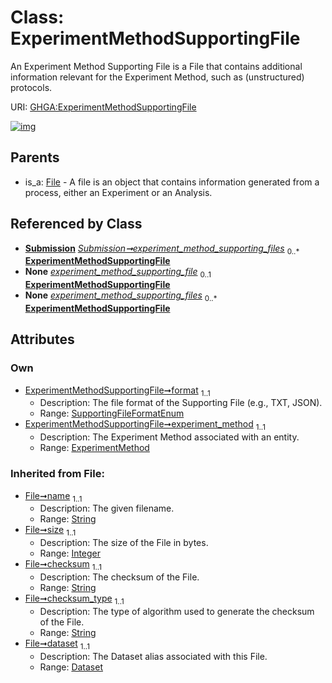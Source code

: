 
# Class: ExperimentMethodSupportingFile


An Experiment Method Supporting File is a File that contains additional information relevant for the Experiment Method, such as (unstructured) protocols.

URI: [GHGA:ExperimentMethodSupportingFile](https://w3id.org/GHGA/ExperimentMethodSupportingFile)


[![img](https://yuml.me/diagram/nofunky;dir:TB/class/[Submission],[File],[ExperimentMethod]<experiment_method%201..1-%20[ExperimentMethodSupportingFile&#124;format:SupportingFileFormatEnum;name(i):string;size(i):integer;checksum(i):string;checksum_type(i):string;alias(i):string],[Submission]++-%20experiment_method_supporting_files%200..*>[ExperimentMethodSupportingFile],[Submission]-%20experiment_method_supporting_files(i)%200..*>[ExperimentMethodSupportingFile],[File]^-[ExperimentMethodSupportingFile],[ExperimentMethod],[Dataset])](https://yuml.me/diagram/nofunky;dir:TB/class/[Submission],[File],[ExperimentMethod]<experiment_method%201..1-%20[ExperimentMethodSupportingFile&#124;format:SupportingFileFormatEnum;name(i):string;size(i):integer;checksum(i):string;checksum_type(i):string;alias(i):string],[Submission]++-%20experiment_method_supporting_files%200..*>[ExperimentMethodSupportingFile],[Submission]-%20experiment_method_supporting_files(i)%200..*>[ExperimentMethodSupportingFile],[File]^-[ExperimentMethodSupportingFile],[ExperimentMethod],[Dataset])

## Parents

 *  is_a: [File](File.md) - A file is an object that contains information generated from a process, either an Experiment or an Analysis.

## Referenced by Class

 *  **[Submission](Submission.md)** *[Submission➞experiment_method_supporting_files](Submission_experiment_method_supporting_files.md)*  <sub>0..\*</sub>  **[ExperimentMethodSupportingFile](ExperimentMethodSupportingFile.md)**
 *  **None** *[experiment_method_supporting_file](experiment_method_supporting_file.md)*  <sub>0..1</sub>  **[ExperimentMethodSupportingFile](ExperimentMethodSupportingFile.md)**
 *  **None** *[experiment_method_supporting_files](experiment_method_supporting_files.md)*  <sub>0..\*</sub>  **[ExperimentMethodSupportingFile](ExperimentMethodSupportingFile.md)**

## Attributes


### Own

 * [ExperimentMethodSupportingFile➞format](ExperimentMethodSupportingFile_format.md)  <sub>1..1</sub>
     * Description: The file format of the Supporting File (e.g., TXT, JSON).
     * Range: [SupportingFileFormatEnum](SupportingFileFormatEnum.md)
 * [ExperimentMethodSupportingFile➞experiment_method](ExperimentMethodSupportingFile_experiment_method.md)  <sub>1..1</sub>
     * Description: The Experiment Method associated with an entity.
     * Range: [ExperimentMethod](ExperimentMethod.md)

### Inherited from File:

 * [File➞name](File_name.md)  <sub>1..1</sub>
     * Description: The given filename.
     * Range: [String](types/String.md)
 * [File➞size](File_size.md)  <sub>1..1</sub>
     * Description: The size of the File in bytes.
     * Range: [Integer](types/Integer.md)
 * [File➞checksum](File_checksum.md)  <sub>1..1</sub>
     * Description: The checksum of the File.
     * Range: [String](types/String.md)
 * [File➞checksum_type](File_checksum_type.md)  <sub>1..1</sub>
     * Description: The type of algorithm used to generate the checksum of the File.
     * Range: [String](types/String.md)
 * [File➞dataset](File_dataset.md)  <sub>1..1</sub>
     * Description: The Dataset alias associated with this File.
     * Range: [Dataset](Dataset.md)
